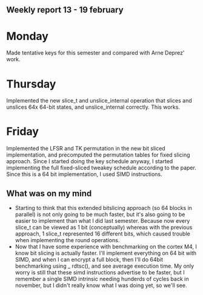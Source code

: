 ## Weekly report 13 - 19 february

# Monday

Made tentative keys for this semester and compared with Arne Deprez' work.

# Thursday

Implemented the new slice_t and unslice_internal operation that slices and unslices 64x 64-bit states, and unslice_internal correctly. This
works.

# Friday

Implemented the LFSR and TK permutation in the new bit sliced implementation, and precomputed the permutation tables for
fixed slicing approach. Since I started doing the key schedule anyway, I started implementing the full fixed-sliced
tweakey schedule according to the paper. Since this is a 64 bit implementation, I used SIMD instructions.

## What was on my mind

- Starting to think that this extended bitslicing approach (so 64 blocks in parallel) is not only going to be much
  faster, but it's also going to be easier to implement than what I did last semester. Because now every slice_t can be
  viewed as 1 bit (conceptually) whereas with the previous approach, 1 slice_t represented 16 different bits, which caused
  trouble when implementing the round operations.
- Now that I have some experience with benchmarking on the cortex M4, I know bit slicing is actually faster. I'll
  implement everything on 64 bit with SIMD, and when I can encrypt a full block, then I'll do 64bit benchmarking using _
  rdtsc(), and see average execution time. My only worry is still that these simd instructions advertise to be faster,
  but I remember a single SIMD intrinsic needing hunderds of cycles back in november, but I didn't really know what I
  was doing yet, so we'll see.